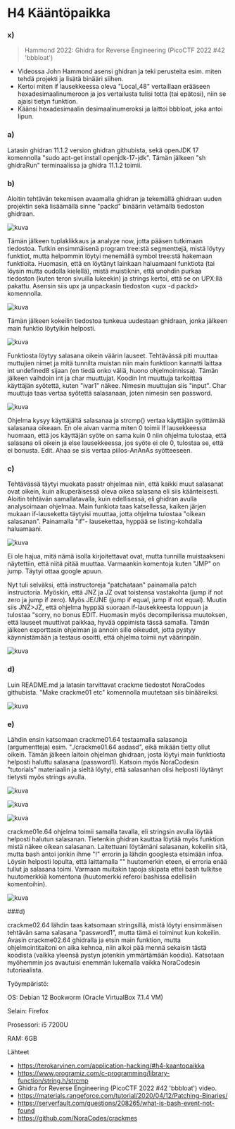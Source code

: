 # H4 Kääntöpaikka

### x) 

> Hammond 2022: Ghidra for Reverse Engineering (PicoCTF 2022 #42 'bbbloat')

- Videossa John Hammond asensi ghidran ja teki perusteita esim. miten tehdä projekti ja lisätä binääri siihen.
- Kertoi miten if lausekkeessa oleva "Local_48" vertaillaan erääseen hexadesimaalinumeroon ja jos vertailusta tulisi totta (tai epätosi), niin se ajaisi tietyn funktion.
- Käänsi hexadesimaalin desimaalinumeroksi ja laittoi bbbloat, joka antoi lipun.

### a)

Latasin ghidran 11.1.2 version ghidran githubista, sekä openJDK 17 komennolla "sudo apt-get install openjdk-17-jdk". Tämän jälkeen "sh ghidraRun" terminaalissa ja ghidra 11.1.2 toimii.

### b)

Aloitin tehtävän tekemisen avaamalla ghidran ja tekemällä ghidraan uuden projektin sekä lisäämällä sinne "packd" binäärin vetämällä tiedoston ghidraan.

![kuva](https://github.com/user-attachments/assets/88b068a2-314d-4d05-87de-db79adf0ba42)

Tämän jälkeen tuplaklikkaus ja analyze now, jotta pääsen tutkimaan tiedostoa. Tutkin ensimmäisenä program tree:stä segmenttejä, mistä löytyy funktiot, mutta helpommin löytyi menemällä symbol tree:stä hakemaan funktioita.
Huomasin, että en löytänyt lainkaan haluamaani funktiota (tai löysin mutta oudolla kielellä), mistä muistiknin, että unohdin purkaa tiedoston (kuten teron sivuilla lukeekin) ja strings kertoi, että se on UPX:llä pakattu.
Asensin siis upx ja unpackasin tiedoston <upx -d packd> komennolla. 

![kuva](https://github.com/user-attachments/assets/dbd85ad3-63ef-45d4-afb3-7f7ddfea1e1f)

Tämän jälkeen kokeilin tiedostoa tunkeua uudestaan ghidraan, jonka jälkeen main funktio löytyikin helposti. 

![kuva](https://github.com/user-attachments/assets/d0164d79-54b8-49b6-b5d4-44062871d0c3)

Funktiosta löytyy salasana oikein väärin lauseet. Tehtävässä piti muuttaa muttujien nimet ja mitä tunnilta muistan niin main funktioon kannatti laittaa int undefined8 sijaan (en tiedä onko väliä, huono ohjelmoinnissa).
Tämän jälkeen vaihdoin int ja char muuttujat. Koodin Int muuttuja tarkoittaa käyttäjän syötettä, kuten "ivar1" näkee. Nimesin muuttujan siis "input". Char muuttuja taas vertaa syötettä salasanaan, joten nimesin sen password. 

![kuva](https://github.com/user-attachments/assets/a38524d1-ad07-44ac-9bf8-a019a1948205)

Ohjelma kysyy käyttäjältä salasanaa ja strcmp() vertaa käyttäjän syöttämää salasanaa oikeaan. En ole aivan varma miten 0 toimii If lausekkeessa huomaan, että jos käyttäjän syöte on sama kuin 0 niin ohjelma tulostaa, että salasana oli oikein ja else lausekkeessa, jos syöte ei ole 0, tulostaa se, että ei bonusta. Edit. Ahaa se siis vertaa piilos-AnAnAs syötteeseen.


### c)

Tehtävässä täytyi muokata passtr ohjelmaa niin, että kaikki muut salasanat ovat oikein, kuin alkuperäisessä oleva oikea salasana eli siis käänteisesti. Aloitin tehtävän samallatavalla, kuin edellisessä, eli ghidran 
avulla analysoimaan ohjelmaa. Main funkiota taas katsellessa, kaiken järjen mukaan if-lauseketta täytyisi muuttaa, jotta ohjelma tulostaa "oikean salasanan". Painamalla "if"- lausekettaa, hyppää se listing-kohdalla 
haluamaani. 

![kuva](https://github.com/user-attachments/assets/7ca4417f-a668-4831-871e-a7d2707e867b)

Ei ole hajua, mitä nämä isolla kirjoitettavat ovat, mutta tunnilla muistaakseni näytettiin, että niitä pitää muuttaa. Varmaankin komentoja kuten "JMP" on jump. Täytyi ottaa google apuun.

Nyt tuli selväksi, että instructoreja "patchataan" painamalla patch instructoria. Myöskin, että JNZ ja JZ ovat toistensa vastakohta (jump if not zero ja jump if zero). Myös JE/JNE (jump if equal, jump if not equal). Muutin siis JNZ>JZ, että ohjelma hyppää suoraan if-lausekkeesta loppuun ja tulostaa "sorry, no bonus EDIT. Huomasin myös decompilerissa muutoksen, että lauseet muuttivat paikkaa, hyvää oppimista tässä samalla. Tämän jälkeen exporttasin ohjelman ja annoin sille oikeudet, jotta pystyy käynnistämään ja testaus osoitti, että ohjelma toimii nyt väärinpäin.

![kuva](https://github.com/user-attachments/assets/0891686f-677e-4102-95d8-1c49e25e6c14)

### d)

Luin README.md ja latasin tarvittavat crackme tiedostot NoraCodes githubista. "Make crackme01 etc" komennolla muutetaan siis binääreiksi. 

![kuva](https://github.com/user-attachments/assets/d137d109-6246-47c2-8203-d7f9db092c2f)

### e)

Lähdin ensin katsomaan crackme01.64 testaamalla salasanoja (argumentteja) esim. "./crackme01.64 asdasd", eikä mikään tietty ollut oikein. Tämän jälkeen laitoin ohjelman ghidraan, josta löytyi main funktiosta helposti haluttu salasana (password1). Katsoin myös 
NoraCodesin "tutorials" materiaalin ja sieltä löytyi, että salasanhan olisi helposti löytänyt tietysti myös strings avulla. 

![kuva](https://github.com/user-attachments/assets/d9d0b07b-e183-4709-ae09-94adf03d197a)

![kuva](https://github.com/user-attachments/assets/ea56b7b1-f820-4843-a957-d89808caae9f)

![kuva](https://github.com/user-attachments/assets/3508acac-b561-4772-937b-f385d0a46dfa)

crackme01e.64 ohjelma toimii samalla tavalla, eli stringsin avulla löytää helposti halutun salasanan. Tietenkin ghidran kauttaa löytää myös funktion mistä näkee oikean salasanan. Laitettuani löytämäni salasanan, kokeilin sitä, mutta bash antoi jonkin ihme "!" errorin ja lähdin googlesta etsimään infoa. Löysin helposti lopulta, että laittamalla "\" huutomerkin eteen, ei erroria enää tullut ja salasana toimi. Varmaan muitakin tapoja skipata ettei bash tulkitse huutomerkkiä komentona (huutomerkki referoi bashissa edellisiin komentoihin).

![kuva](https://github.com/user-attachments/assets/16d2dec3-6b7e-47eb-963a-24ed7857a41d)

###d)

crackme02.64 lähdin taas katsomaan stringsillä, mistä löytyi ensimmäisen tehtävän sama salasana "password1", mutta tämä ei toiminut kun kokeilin. Avasin crackme02.64 ghidralla ja etsin main funktion, mutta ohjelmointitaitoni on aika kehnoa, niin alkoi pää mennä sekaisin tästä koodista (vaikka yleensä pystyn jotenkin ymmärtämään koodia). Katsotaan myöhemmin jos avautuisi enemmän lukemalla vaikka NoraCodesin tutoriaalista.


Työympäristö:

OS: Debian 12 Bookworm (Oracle VirtualBox 7.1.4 VM)

Selain: Firefox

Prosessori: i5 7200U

RAM: 6GB



Lähteet

- https://terokarvinen.com/application-hacking/#h4-kaantopaikka
- https://www.programiz.com/c-programming/library-function/string.h/strcmp
- Ghidra for Reverse Engineering (PicoCTF 2022 #42 'bbbloat') video.
- https://materials.rangeforce.com/tutorial/2020/04/12/Patching-Binaries/
- https://serverfault.com/questions/208265/what-is-bash-event-not-found
- https://github.com/NoraCodes/crackmes
